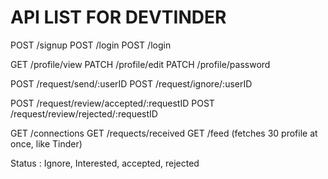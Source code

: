 # API LIST FOR DEVTINDER

POST /signup
POST /login
POST /login


GET /profile/view
PATCH /profile/edit
PATCH /profile/password

POST /request/send/:userID
POST /request/ignore/:userID

POST /request/review/accepted/:requestID
POST /request/review/rejected/:requestID

GET /connections
GET /requects/received 
GET /feed (fetches 30 profile at once, like Tinder)


Status : Ignore, Interested, accepted, rejected